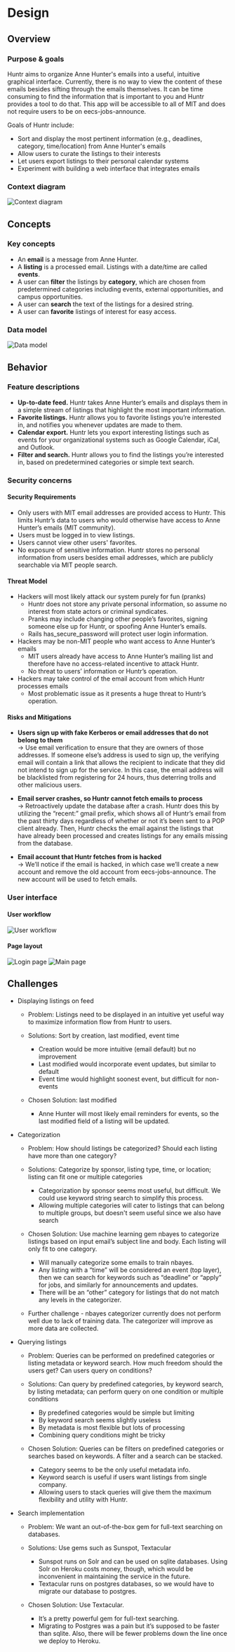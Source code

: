 # Design
## Overview
### Purpose & goals

Huntr aims to organize Anne Hunter's emails into a useful, intuitive graphical interface. Currently, there is no way to view the content of these emails besides sifting through the emails themselves. It can be time consuming to find the information that is important to you and Huntr provides a tool to do that. This app will be accessible to all of MIT and does not require users to be on eecs-jobs-announce.

Goals of Huntr include:

* Sort and display the most pertinent information (e.g., deadlines, category, time/location) from Anne Hunter's emails
* Allow users to curate the listings to their interests
* Let users export listings to their personal calendar systems
* Experiment with building a web interface that integrates emails

### Context diagram

![Context diagram](img/context_diagram.png)

## Concepts
### Key concepts

* An **email** is a message from Anne Hunter.
* A **listing** is a processed email. Listings with a date/time are called **events**.
* A user can **filter** the listings by **category**, which are chosen from predetermined categories including events, external opportunities, and campus opportunities.
* A user can **search** the text of the listings for a desired string.
* A user can **favorite** listings of interest for easy access.

### Data model

![Data model](img/data_model.png)

## Behavior
### Feature descriptions

* **Up-to-date feed.** Huntr takes Anne Hunter’s emails and displays them in a simple stream of listings that highlight the most important information.
* **Favorite listings.** Huntr allows you to favorite listings you’re interested in, and notifies you whenever updates are made to them.
* **Calendar export.** Huntr lets you export interesting listings such as events for your organizational systems such as Google Calendar, iCal, and Outlook.
* **Filter and search.** Huntr allows you to find the listings you’re interested in, based on predetermined categories or simple text search.

### Security concerns

#### Security Requirements
* Only users with MIT email addresses are provided access to Huntr.  This limits Huntr’s data to users who would otherwise have access to Anne Hunter’s emails (MIT community).
* Users must be logged in to view listings.
* Users cannot view other users' favorites.
* No exposure of sensitive information. Huntr stores no personal information from users besides email addresses, which are publicly searchable via MIT people search.

#### Threat Model
* Hackers will most likely attack our system purely for fun (pranks)
  * Huntr does not store any private personal information, so assume no interest from state actors or criminal syndicates.
  * Pranks may include changing other people’s favorites, signing someone else up for Huntr, or spoofing Anne Hunter’s emails.
  * Rails has_secure_password will protect user login information.
* Hackers may be non-MIT people who want access to Anne Hunter’s emails
  * MIT users already have access to Anne Hunter’s mailing list and therefore have no access-related incentive to attack Huntr.
  * No threat to users’ information or Huntr’s operation.
* Hackers may take control of the email account from which Huntr processes emails
  * Most problematic issue as it presents a huge threat to Huntr’s operation.

#### Risks and Mitigations
* **Users sign up with fake Kerberos or email addresses that do not belong to them**  
  → Use email verification to ensure that they are owners of those addresses. If someone else’s address is used to sign up, the verifying email will contain a link that allows the recipient to indicate that they did not intend to sign up for the service.  In this case, the email address will be blacklisted from registering for 24 hours, thus deterring trolls and other malicious users.
  
* **Email server crashes, so Huntr cannot fetch emails to process**  
  → Retroactively update the database after a crash. Huntr does this by utilizing the “recent:” gmail prefix, which shows all of Huntr’s email from the past thirty days regardless of whether or not it’s been sent to a POP client already. Then, Huntr checks the email against the listings that have already been processed and creates listings for any emails missing from the database.
  
* **Email account that Huntr fetches from is hacked**  
  → We’ll notice if the email is hacked, in which case we’ll create a new account and remove the old account from eecs-jobs-announce. The new account will be used to fetch emails.

### User interface

#### User workflow

![User workflow](img/wireframe_flow.png)

#### Page layout
![Login page](img/wireframe_login.png)
![Main page](img/wireframe_main.png)

## Challenges
* Displaying listings on feed
  * Problem: Listings need to be displayed in an intuitive yet useful way to maximize information flow from Huntr to users.
  
  * Solutions: Sort by creation, last modified, event time
    * Creation would be more intuitive (email default) but no improvement
    * Last modified would incorporate event updates, but similar to default
    * Event time would highlight soonest event, but difficult for non-events
  * Chosen Solution: last modified
  
    * Anne Hunter will most likely email reminders for events, so the last modified field of a listing will be updated. 

* Categorization
  * Problem: How should listings be categorized? Should each listing have more than one category?
  
  * Solutions: Categorize by sponsor, listing type, time, or location; listing can fit one or multiple categories
    * Categorization by sponsor seems most useful, but difficult. We could use keyword string search to simplify this process.
    * Allowing multiple categories will cater to listings that can belong to multiple groups, but doesn't seem useful since we also have search
  * Chosen Solution: Use machine learning gem nbayes to categorize listings based on input email’s subject line and body.  Each listing will only fit to one category.
  
    * Will manually categorize some emails to train nbayes.
    * Any listing with a “time” will be considered an event (top layer), then we can search for keywords such as “deadline” or “apply” for jobs, and similarly for announcements and updates.
    * There will be an “other” category for listings that do not match any levels in the categorizer.
  * Further challenge - nbayes categorizer currently does not perform well due to lack of training data. The categorizer will improve as more data are collected.

* Querying listings
  * Problem: Queries can be performed on predefined categories or listing metadata or keyword search. How much freedom should the users get? Can users query on conditions?

  * Solutions: Can query by predefined categories, by keyword search, by listing metadata; can perform query on one condition or multiple conditions
    * By predefined categories would be simple but limiting
    * By keyword search seems slightly useless 
    * By metadata is most flexible but lots of processing
    * Combining query conditions might be tricky

  * Chosen Solution: Queries can be filters on predefined categories or searches based on keywords. A filter and a search can be stacked.
    * Category seems to be the only useful metadata info.
    * Keyword search is useful if users want listings from single company.
    * Allowing users to stack queries will give them the maximum flexibility and utility with Huntr.
    
* Search implementation
    * Problem:  We want an out-of-the-box gem for full-text searching on databases.
    
    * Solutions: Use gems such as Sunspot, Textacular
      * Sunspot runs on Solr and can be used on sqlite databases. Using Solr on Heroku costs money, though, which would be inconvenient in maintaining the service in the future.
      * Textacular runs on postgres databases, so we would have to migrate our database to postgres.
    * Chosen Solution: Use Textacular.
    
      * It’s a pretty powerful gem for full-text searching.
      * Migrating to Postgres was a pain but it’s supposed to be faster than sqlite. Also, there will be fewer problems down the line once we deploy to Heroku.

